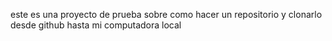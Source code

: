 este es una proyecto de prueba sobre como hacer un repositorio y clonarlo desde github hasta mi computadora local